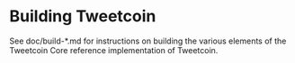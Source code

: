 Building Tweetcoin
================

See doc/build-*.md for instructions on building the various
elements of the Tweetcoin Core reference implementation of Tweetcoin.
